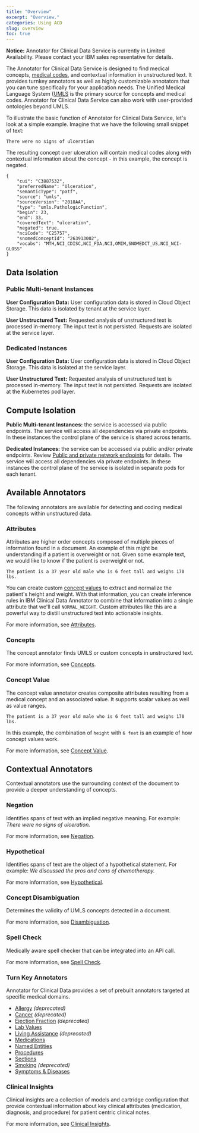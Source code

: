 ```yaml
---
title: "Overview"
excerpt: "Overview."
categories: Using ACD
slug: overview
toc: true
---
```

<!-- ---

copyright:
  years: 2020
lastupdated: "2020-04-01"

keywords: annotator clinical data, clinical data, annotation

subcollection: wh-acd

--- -->

<!-- # Overview -->

**Notice:** Annotator for Clinical Data Service is currently in Limited Availability. Please contact your IBM sales representative for details.

The Annotator for Clinical Data Service is designed to find medical concepts, [medical codes](/clouddocs/medical_codes/), and contextual information in unstructured text. It provides turnkey annotators as well as highly customizable annotators that you can tune specifically for your application needs.  The Unified Medical Language System ([UMLS](https://www.nlm.nih.gov/research/umls/) is the primary source for concepts and medical codes. Annotator for Clinical Data Service can also work with user-provided ontologies beyond UMLS.  

To illustrate the basic function of Annotator for Clinical Data Service, let's look at a simple example.  Imagine that we have the following small snippet of text:

```
There were no signs of ulceration
```

The resulting concept over ulceration will contain medical codes along with contextual information about the concept - in this example, the concept is negated.

```
{
    "cui": "C3887532",
    "preferredName": "Ulceration",
    "semanticType": "patf",
    "source": "umls",
    "sourceVersion": "2018AA",
    "type": "umls.PathologicFunction",
    "begin": 23,
    "end": 33,
    "coveredText": "ulceration",
    "negated": true,
    "nciCode": "C25757",
    "snomedConceptId": "263913002",
    "vocabs": "MTH,NCI_CDISC,NCI_FDA,NCI,OMIM,SNOMEDCT_US,NCI_NCI-GLOSS"
}
```

## Data Isolation

### Public Multi-tenant Instances

**User Configuration Data:** User configuration data is stored in Cloud Object Storage. This data is isolated by tenant at the service layer.

**User Unstructured Text:** Requested analysis of unstructured text is processed in-memory. The input text is not persisted. Requests are isolated at the service layer.

### Dedicated Instances

**User Configuration Data:** User configuration data is stored in Cloud Object Storage. This data is isolated at the service layer.

**User Unstructured Text:** Requested analysis of unstructured text is processed in-memory. The input text is not persisted. Requests are isolated at the Kubernetes pod layer.

## Compute Isolation

**Public Multi-tenant Instances:** the service is accessed via public endpoints. The service will access all dependencies via private endpoints. In these instances the control plane of the service is shared across tenants.

**Dedicated Instances:** the service can be accessed via public and/or private endpoints. Review [Public and private network endpoints](/about/overview/) for details. The service will access all dependencies via private endpoints. In these instances the control plane of the service is isolated in separate pods for each tenant.

## Available Annotators

The following annotators are available for detecting and coding medical concepts within unstructured data.

### Attributes

Attributes are higher order concepts composed of multiple pieces of information found in a document.  An example of this might be understanding if a patient is overweight or not.  Given some example text, we would like to know if the patient is overweight or not.

```
The patient is a 37 year old male who is 6 feet tall and weighs 170 lbs.
```

You can create custom [concept values](/clouddocs/annotator_concept_value/) to extract and normalize the patient's height and weight.  With that information, you can create inference rules in IBM Clinical Data Annotator to combine that information into a single attribute that we'll call `NORMAL_WEIGHT`.  Custom attributes like this are a powerful way to distill unstructured text into actionable insights.

For more information, see [Attributes](/clouddocs/annotator_attribute_detection/).

### Concepts

The concept annotator finds UMLS or custom concepts in unstructured text.

For more information, see [Concepts](/clouddocs/annotator_concept_detection/).

### Concept Value

The concept value annotator creates composite attributes resulting from a medical concept and an associated value.  It supports scalar values as well as value ranges.  

```
The patient is a 37 year old male who is 6 feet tall and weighs 170 lbs.
```

In this example, the combination of `height` with `6 feet` is an example of how concept values work.

For more information, see [Concept Value](/clouddocs/annotator_concept_value/).

## Contextual Annotators

Contextual annotators use the surrounding context of the document to provide a deeper understanding of concepts.

### Negation

Identifies spans of text with an implied negative meaning.  For example: _There were no signs of ulceration._

For more information, see [Negation](/clouddocs/annotator_negation_detection/).

### Hypothetical

Identifies spans of text are the object of a hypothetical statement.  For example: _We discussed the pros and cons of chemotherapy._

For more information, see [Hypothetical](/clouddocs/annotator_hypothetical_detection/).

### Concept Disambiguation

Determines the validity of UMLS concepts detected in a document.

For more information, see [Disambiguation](/clouddocs/annotator_concept_disambiguation/).

### Spell Check

Medically aware spell checker that can be integrated into an API call.

For more information, see [Spell Check](/clouddocs/annotator_spell_check/).

### Turn Key Annotators

 Annotator for Clinical Data provides a set of prebuilt annotators targeted at specific medical domains.

* [Allergy](/clouddocs/annotator_allergy/) _(deprecated)_
* [Cancer](/clouddocs/annotator_cancer/) _(deprecated)_
* [Ejection Fraction](/clouddocs/annotator_ejection_fraction/) _(deprecated)_
* [Lab Values](/clouddocs/annotator_lab_values)
* [Living Assistance](/clouddocs/annotator_living_assistance/) _(deprecated)_
* [Medications](/clouddocs/annotator_medication/)
* [Named Entities](/clouddocs/annotator_named_entities/)
* [Procedures](/clouddocs/annotator_procedure/)
* [Sections](/clouddocs/annotator_sections/)
* [Smoking](/clouddocs/annotator_smoking/) _(deprecated)_
* [Symptoms & Diseases](/clouddocs/annotator_symptom_disease/)

### Clinical Insights

Clinical insights are a collection of models and cartridge configuration that provide contextual information about key clinical attributes (medication, diagnosis, and procedure) for patient centric clinical notes.

For more information, see [Clinical Insights](/clouddocs/clinical_insights_overview/).

